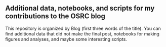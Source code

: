 ## Additional data, notebooks, and scripts for my contributions to the OSRC blog

This repository is organized by Blog (first three words of the title). You can find additional data that did not make the final post,
notebooks for making figures and analyses, and maybe some interesting scripts.

